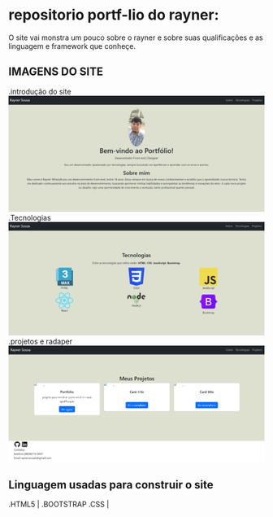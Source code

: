 # repositorio portf-lio do rayner:
O site vai monstra um pouco sobre o rayner e sobre suas qualificações e as linguagem e framework que conheçe.


## IMAGENS DO SITE 
.introdução do site
<img src = "introdução.png">
.Tecnologias
<img src = "tecnologias.png">
.projetos e radaper
<img src = "proj_foot.png">



## Linguagem usadas para construir o site
.HTML5  | .BOOTSTRAP
.CSS    | 